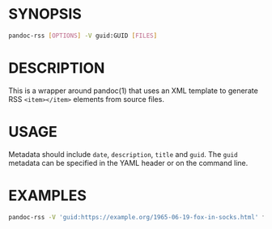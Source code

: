 # SYNOPSIS

``` bash
pandoc-rss [OPTIONS] -V guid:GUID [FILES]
```

# DESCRIPTION

This is a wrapper around pandoc(1) that uses an XML template to generate
RSS `<item></item>` elements from source files.

# USAGE

Metadata should include `date`, `description`, `title` and `guid`. The
`guid` metadata can be specified in the YAML header or on the command
line.

# EXAMPLES

``` bash
pandoc-rss -V 'guid:https://example.org/1965-06-19-fox-in-socks.html' fox-in-socks.md
```
